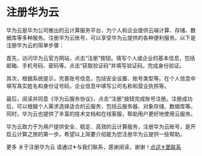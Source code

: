 # 注册华为云

华为云是华为公司推出的云计算服务平台，为个人和企业提供云端计算、存储、数据库等多种服务。注册华为云账号，可以享受华为云提供的各种便利服务。以下是注册华为云的简单步骤：

首先，访问华为云官方网站，点击“注册”按钮。填写个人或企业的基本信息，包括邮箱、手机号码、密码等。点击“获取验证码”并填写验证码，完成身份验证。

其次，根据系统提示，完善账号信息，包括安全设置、账号类型等。在个人信息中填写真实姓名和身份证号码，企业信息中填写公司名称和营业执照等。

最后，阅读并同意《华为云服务协议》，点击“注册”按钮完成账号注册。注册成功后，可以根据个人需求选择适合的云服务，包括云服务器、对象存储、数据库等。同时，华为云也提供了丰富的技术文档和在线客服，帮助用户更好地使用云服务。

华为云致力于为用户提供安全、稳定、高效的云计算服务，注册华为云账号，是开启云计算之旅的第一步。希望以上简要介绍能为您注册华为云提供一些帮助。

更多 关于注册华为云 请通过✈与我们联系，感谢阅读，谢谢！[点这✈里联系](https://ads.k02.cc)